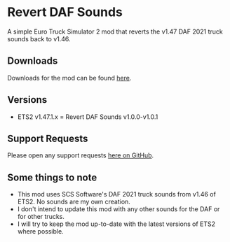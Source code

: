 # Revert DAF Sounds
A simple Euro Truck Simulator 2 mod that reverts the v1.47 DAF 2021 truck sounds back to v1.46.

## Downloads

Downloads for the mod can be found [here](https://github.com/TheClassic36/Revert-DAF-Sounds/releases).

## Versions

* ETS2 v1.47.1.x = Revert DAF Sounds v1.0.0-v1.0.1

## Support Requests
Please open any support requests [here on GitHub](https://github.com/TheClassic36/Revert-DAF-Sounds/issues).

## Some things to note
* This mod uses SCS Software's DAF 2021 truck sounds from v1.46 of ETS2. No sounds are my own creation.
* I don't intend to update this mod with any other sounds for the DAF or for other trucks.
* I will try to keep the mod up-to-date with the latest versions of ETS2 where possible.